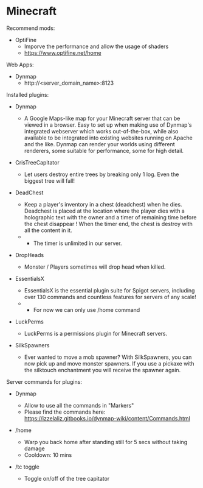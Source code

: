 # Minecraft
Recommend mods:
- OptiFine
  - Imporve the performance and allow the usage of shaders
  - https://www.optifine.net/home

Web Apps:
- Dynmap
  - http://<server_domain_name>:8123

Installed plugins:
- Dynmap
  - A Google Maps-like map for your Minecraft server that can be viewed in a browser. Easy to set up when making use of Dynmap's integrated webserver which works out-of-the-box, while also available to be integrated into existing websites running on Apache and the like. Dynmap can render your worlds using different renderers, some suitable for performance, some for high detail.

- CrisTreeCapitator
  - Let users destroy entire trees by breaking only 1 log. Even the biggest tree will fall!

- DeadChest
  - Keep a player's inventory in a chest (deadchest) when he dies. Deadchest is placed at the location where the player dies with a holographic text with the owner and a timer of remaining time before the chest disappear ! When the timer end, the chest is destroy with all the content in it.
  - * The timer is unlimited in our server.

- DropHeads
  - Monster / Players sometimes will drop head when killed.

- EssentialsX
  - EssentialsX is the essential plugin suite for Spigot servers, including over 130 commands and countless features for servers of any scale!
  - * For now we can only use /home command

- LuckPerms
  - LuckPerms is a permissions plugin for Minecraft servers.

- SilkSpawners
  - Ever wanted to move a mob spawner? With SilkSpawners, you can now pick up and move monster spawners.
  If you use a pickaxe with the silktouch enchantment you will receive the spawner again.


Server commands for plugins:
- Dynmap
  - Allow to use all the commands in "Markers"
  - Please find the commands here: https://izzelaliz.gitbooks.io/dynmap-wiki/content/Commands.html

- /home
  - Warp you back home after standing still for 5 secs without taking damage
  - Cooldown: 10 mins

- /tc toggle
  - Toggle on/off of the tree capitator